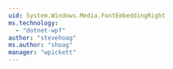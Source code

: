 ```yaml
---
uid: System.Windows.Media.FontEmbeddingRight
ms.technology: 
  - "dotnet-wpf"
author: "stevehoag"
ms.author: "shoag"
manager: "wpickett"
---
```

